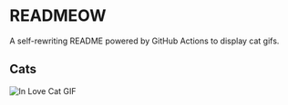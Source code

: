 # READMEOW

A self-rewriting README powered by GitHub Actions to display cat gifs.

## Cats

![In Love Cat GIF](https://media2.giphy.com/media/v1.Y2lkPTlhY2QwMmRhZTNkNGEwdjNiMm53N2dwZzduenF5OHJ6dTVkb2N6dHZxZWl3MTZ2dSZlcD12MV9naWZzX3NlYXJjaCZjdD1n/MDJ9IbxxvDUQM/200.gif)
